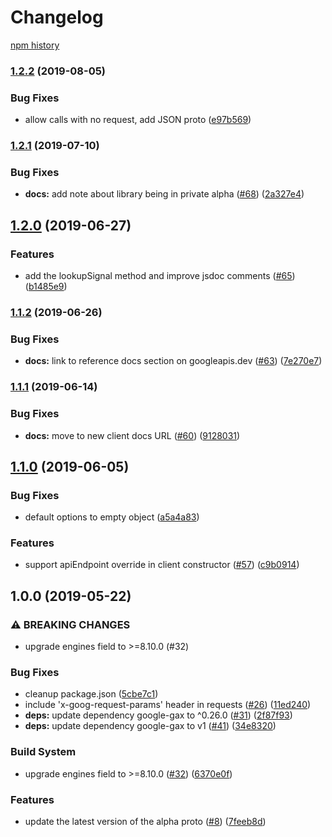 # Changelog

[npm history][1]

[1]: https://www.npmjs.com/package/@google-cloud/irm?activeTab=versions

### [1.2.2](https://www.github.com/googleapis/nodejs-irm/compare/v1.2.1...v1.2.2) (2019-08-05)


### Bug Fixes

* allow calls with no request, add JSON proto ([e97b569](https://www.github.com/googleapis/nodejs-irm/commit/e97b569))

### [1.2.1](https://www.github.com/googleapis/nodejs-irm/compare/v1.2.0...v1.2.1) (2019-07-10)


### Bug Fixes

* **docs:** add note about library being in private alpha ([#68](https://www.github.com/googleapis/nodejs-irm/issues/68)) ([2a327e4](https://www.github.com/googleapis/nodejs-irm/commit/2a327e4))

## [1.2.0](https://www.github.com/googleapis/nodejs-irm/compare/v1.1.2...v1.2.0) (2019-06-27)


### Features

* add the lookupSignal method and improve jsdoc comments ([#65](https://www.github.com/googleapis/nodejs-irm/issues/65)) ([b1485e9](https://www.github.com/googleapis/nodejs-irm/commit/b1485e9))

### [1.1.2](https://www.github.com/googleapis/nodejs-irm/compare/v1.1.1...v1.1.2) (2019-06-26)


### Bug Fixes

* **docs:** link to reference docs section on googleapis.dev ([#63](https://www.github.com/googleapis/nodejs-irm/issues/63)) ([7e270e7](https://www.github.com/googleapis/nodejs-irm/commit/7e270e7))

### [1.1.1](https://www.github.com/googleapis/nodejs-irm/compare/v1.1.0...v1.1.1) (2019-06-14)


### Bug Fixes

* **docs:** move to new client docs URL ([#60](https://www.github.com/googleapis/nodejs-irm/issues/60)) ([9128031](https://www.github.com/googleapis/nodejs-irm/commit/9128031))

## [1.1.0](https://www.github.com/googleapis/nodejs-irm/compare/v1.0.0...v1.1.0) (2019-06-05)


### Bug Fixes

* default options to empty object ([a5a4a83](https://www.github.com/googleapis/nodejs-irm/commit/a5a4a83))


### Features

* support apiEndpoint override in client constructor ([#57](https://www.github.com/googleapis/nodejs-irm/issues/57)) ([c9b0914](https://www.github.com/googleapis/nodejs-irm/commit/c9b0914))

## 1.0.0 (2019-05-22)


### ⚠ BREAKING CHANGES

* upgrade engines field to >=8.10.0 (#32)

### Bug Fixes

* cleanup package.json ([5cbe7c1](https://www.github.com/googleapis/nodejs-irm/commit/5cbe7c1))
* include 'x-goog-request-params' header in requests ([#26](https://www.github.com/googleapis/nodejs-irm/issues/26)) ([11ed240](https://www.github.com/googleapis/nodejs-irm/commit/11ed240))
* **deps:** update dependency google-gax to ^0.26.0 ([#31](https://www.github.com/googleapis/nodejs-irm/issues/31)) ([2f87f93](https://www.github.com/googleapis/nodejs-irm/commit/2f87f93))
* **deps:** update dependency google-gax to v1 ([#41](https://www.github.com/googleapis/nodejs-irm/issues/41)) ([34e8320](https://www.github.com/googleapis/nodejs-irm/commit/34e8320))


### Build System

* upgrade engines field to >=8.10.0 ([#32](https://www.github.com/googleapis/nodejs-irm/issues/32)) ([6370e0f](https://www.github.com/googleapis/nodejs-irm/commit/6370e0f))


### Features

* update the latest version of the alpha proto ([#8](https://www.github.com/googleapis/nodejs-irm/issues/8)) ([7feeb8d](https://www.github.com/googleapis/nodejs-irm/commit/7feeb8d))
